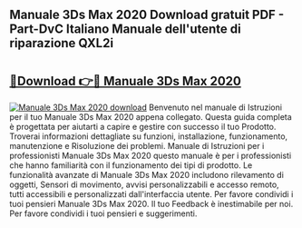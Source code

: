 ## Manuale 3Ds Max 2020 Download gratuit PDF - Part-DvC Italiano Manuale dell'utente di riparazione QXL2i

# <h2><a href="http://df9toz.blite.top/?on=Manuale+3Ds+Max+2020">🔗Download 👉🔴 Manuale 3Ds Max 2020</a></h2>

[![Manuale 3Ds Max 2020 download](https://i.imgur.com/lujVjoI.png)](http://df9toz.blite.top/?on=Manuale+3Ds+Max+2020)
Benvenuto nel manuale di Istruzioni per il tuo Manuale 3Ds Max 2020 appena collegato. Questa guida completa è progettata per aiutarti a capire e gestire con successo il tuo Prodotto. Troverai informazioni dettagliate su funzioni, installazione, funzionamento, manutenzione e Risoluzione dei problemi. Manuale di Istruzioni per i professionisti Manuale 3Ds Max 2020 questo manuale è per i professionisti che hanno familiarità con il funzionamento dei tipi di prodotto. Le funzionalità avanzate di Manuale 3Ds Max 2020 includono rilevamento di oggetti, Sensori di movimento, avvisi personalizzabili e accesso remoto, tutti accessibili e personalizzati dall'interfaccia utente. Per favore condividi i tuoi pensieri Manuale 3Ds Max 2020. Il tuo Feedback è inestimabile per noi. Per favore condividi i tuoi pensieri e suggerimenti.
